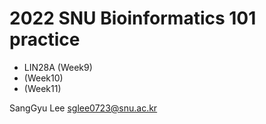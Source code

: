 # 2022 SNU Bioinformatics 101 practice

* LIN28A (Week9)
* (Week10)
* (Week11)

SangGyu Lee <sglee0723@snu.ac.kr>
